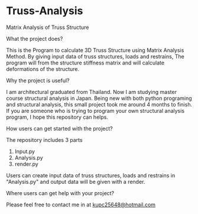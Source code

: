# Truss-Analysis
Matrix Analysis of Truss Structure

What the project does?

  This is the Program to calculate 3D Truss Structure using Matrix Analysis Method.
By giving input data of truss structures, loads and restrains, The program will from the structure stiffness matrix 
and will calculate deformations of the structure.

Why the project is useful?

  I am architectural graduated from Thailand. Now I am studying master course structural analysis in Japan. 
Being new with both python programing and structural analysis, this small project took me around 4 months to finish.
If you are someone who is trying to program your own structural analysis program, I hope this repository can helps.

How users can get started with the project?

  The repository includes 3 parts
  1. Input.py
  2. Analysis.py
  3. render.py
  
Users can create input data of truss structures, loads and restrains in "Analysis.py" and 
output data will be given with a render.

Where users can get help with your project?

  Please feel free to contact me in at kupc25648@hotmail.com
  


